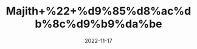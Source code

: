 ---
title: 'Majith+%22+%d9%85%d8%ac%db%8c%d9%b9%da%be'
date: '2022-11-17' 
metatag: '' 
inventory: '0' 
draft: false 
# meta description 
shortDescripton: 'Rubia+Cordifolia+Roots+%22+Manjith+is+an+effective+herb+to+promote+healthy+liver+function.+This+is+because+it+helps+to+improve+the+digestive+fire+that+makes+digestion+easy+and+reduces+the+load+on+the+liver.'
description: 'Herbs+%d8%ac%da%91%db%8c+%d8%a8%d9%88%d9%b9%db%8c'
longdescription: ''
tags: ''
brand: ''
subCategory: ''
sellCount: '0'
featured: True
# product Price
price: '30.0'
# Product Short Description
shortDescription: 'Rubia+Cordifolia+Roots+%22+Manjith+is+an+effective+herb+to+promote+healthy+liver+function.+This+is+because+it+helps+to+improve+the+digestive+fire+that+makes+digestion+easy+and+reduces+the+load+on+the+liver.'
productID: '7A5E9CD4-BE26-ED11-9968-005056B3A416'
type: 'products'
category: 'Herbs+%d8%ac%da%91%db%8c+%d8%a8%d9%88%d9%b9%db%8c' 
thumnailproduct: 'https://eraconnect.blob.core.windows.net/product-images/aminsaddiquidawakhana/7A5E9CD4-BE26-ED11-9968-005056B3A416.webp' 
images:
  - image: 'https://eraconnect.blob.core.windows.net/product-images/aminsaddiquidawakhana/7A5E9CD4-BE26-ED11-9968-005056B3A416.webp'  
Variants:
---